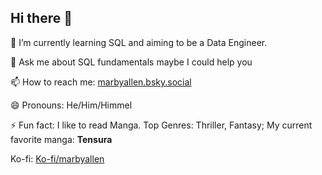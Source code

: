 ## Hi there 👋

🌱 I’m currently learning SQL and aiming to be a Data Engineer. 

💬 Ask me about SQL fundamentals maybe I could help you

📫 How to reach me:   [marbyallen.bsky.social](https://bsky.app/profile/marbyallen.bsky.social)

😄 Pronouns:          He/Him/Himmel

⚡ Fun fact:          I like to read Manga. Top Genres: Thriller, Fantasy;
My current favorite manga: **Tensura**

Ko-fi: [Ko-fi/marbyallen](https://ko-fi.com/marbyallen)

<!--

Datacamp Portfolio: 
https://www.datacamp.com/portfolio/magbunagmarby
**Marbyallen/Marbyallen** is a ✨ _special_ ✨ repository because its `README.md` (this file) appears on your GitHub profile.

Here are some ideas to get you started:

- 🔭 I’m currently working on ...
- 🌱 I’m currently learning ...
- 👯 I’m looking to collaborate on ...
- 🤔 I’m looking for help with ...
- 💬 Ask me about ...
- 📫 How to reach me: ...
- 😄 Pronouns: ...
- ⚡ Fun fact: ...
-->
